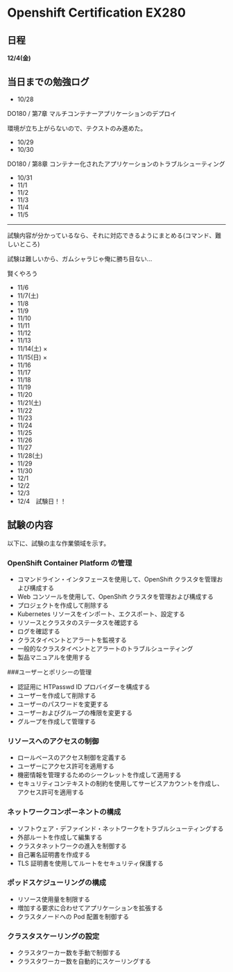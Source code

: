 # Openshift Certification EX280

## 日程

**12/4(金)**

## 当日までの勉強ログ

- 10/28

DO180 / 第7章 マルチコンテナーアプリケーションのデプロイ

環境が立ち上がらないので、テクストのみ進めた。

- 10/29
- 10/30

DO180 / 第8章 コンテナー化されたアプリケーションのトラブルシューティング

- 10/31
- 11/1
- 11/2 
- 11/3
- 11/4
- 11/5

---

試験内容が分かっているなら、それに対応できるようにまとめる(コマンド、難しいところ)

試験は難しいから、ガムシャラじゃ俺に勝ち目ない…

賢くやろう

- 11/6
- 11/7(土)
- 11/8
- 11/9
- 11/10
- 11/11
- 11/12
- 11/13
- 11/14(土) ×
- 11/15(日) ×
- 11/16
- 11/17
- 11/18
- 11/19
- 11/20
- 11/21(土)
- 11/22
- 11/23
- 11/24
- 11/25
- 11/26
- 11/27
- 11/28(土)
- 11/29
- 11/30
- 12/1
- 12/2
- 12/3
- 12/4　試験日！！


## 試験の内容

以下に、試験の主な作業領域を示す。

### OpenShift Container Platform の管理

- コマンドライン・インタフェースを使用して、OpenShift クラスタを管理および構成する
- Web コンソールを使用して、OpenShift クラスタを管理および構成する
- プロジェクトを作成して削除する
- Kubernetes リソースをインポート、エクスポート、設定する
- リソースとクラスタのステータスを確認する
- ログを確認する
- クラスタイベントとアラートを監視する
- 一般的なクラスタイベントとアラートのトラブルシューティング
- 製品マニュアルを使用する


###ユーザーとポリシーの管理

-  認証用に HTPasswd ID プロバイダーを構成する
-  ユーザーを作成して削除する
-  ユーザーのパスワードを変更する
-  ユーザーおよびグループの権限を変更する
-  グループを作成して管理する


### リソースへのアクセスの制御

- ロールベースのアクセス制御を定義する
- ユーザーにアクセス許可を適用する
- 機密情報を管理するためのシークレットを作成して適用する
- セキュリティコンテキストの制約を使用してサービスアカウントを作成し、アクセス許可を適用する


### ネットワークコンポーネントの構成

-  ソフトウェア・デファインド・ネットワークをトラブルシューティングする
-  外部ルートを作成して編集する
-  クラスタネットワークの進入を制御する
-  自己署名証明書を作成する
-  TLS 証明書を使用してルートをセキュリティ保護する


### ポッドスケジューリングの構成

- リソース使用量を制限する
- 増加する要求に合わせてアプリケーションを拡張する
- クラスタノードへの Pod 配置を制御する

### クラスタスケーリングの設定

- クラスタワーカー数を手動で制御する
- クラスタワーカー数を自動的にスケーリングする

